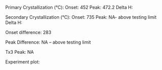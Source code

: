Primary Crystallization (°C):
	Onset: 452
	Peak: 472.2
	Delta H: 

Secondary Crystallization  (°C):
	Onset: 735
	Peak: NA- above testing limit
	Delta H:

Onset difference: 283

Peak Difference: NA – above testing limit

Tx3 Peak: NA
<!-- PUBLISH STOP -->
Experiment plot:

